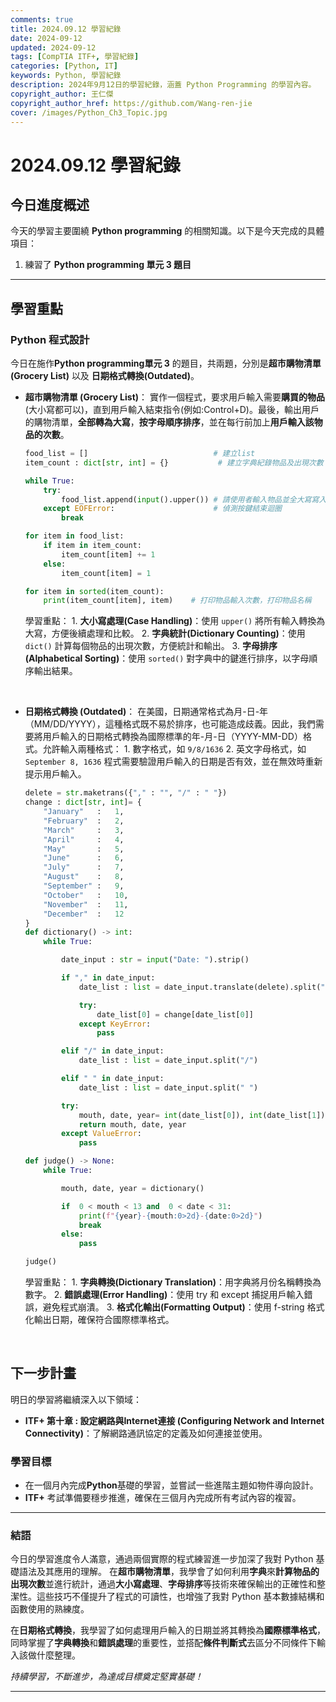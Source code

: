 ```yaml
---
comments: true
title: 2024.09.12 學習紀錄
date: 2024-09-12
updated: 2024-09-12
tags: [CompTIA ITF+, 學習紀錄]
categories: [Python, IT]
keywords: Python, 學習紀錄
description: 2024年9月12日的學習紀錄，涵蓋 Python Programming 的學習內容。
copyright_author: 王仁傑
copyright_author_href: https://github.com/Wang-ren-jie
cover: /images/Python_Ch3_Topic.jpg
---
```


# 2024.09.12 學習紀錄

## 今日進度概述

今天的學習主要圍繞 **Python programming** 的相關知識。以下是今天完成的具體項目：

1. 練習了 **Python programming 單元 3 題目**



---

## 學習重點

### Python 程式設計

今日在施作**Python programming單元 3** 的題目，共兩題，分別是**超市購物清單 (Grocery List\)** 以及 **日期格式轉換(Outdated\)**。

- **超市購物清單 (Grocery List\)**：
    實作一個程式，要求用戶輸入需要**購買的物品**(大小寫都可以)，直到用戶輸入結束指令(例如:Control+D)。最後，輸出用戶的購物清單，**全部轉為大寫**，**按字母順序排序**，並在每行前加上**用戶輸入該物品的次數**。

    ```python
    food_list = []                            # 建立list
    item_count : dict[str, int] = {}           # 建立字典紀錄物品及出現次數

    while True:
        try:
            food_list.append(input().upper()) # 請使用者輸入物品並全大寫寫入list
        except EOFError:                      # 偵測按鍵結束迴圈
            break

    for item in food_list:
        if item in item_count:
            item_count[item] += 1
        else:
            item_count[item] = 1

    for item in sorted(item_count):
        print(item_count[item], item)    # 打印物品輸入次數，打印物品名稱
    ```
    學習重點：
        1.  **大小寫處理(Case Handling\)**：使用 `upper()` 將所有輸入轉換為大寫，方便後續處理和比較。
        2.  **字典統計(Dictionary Counting\)**：使用 `dict()` 計算每個物品的出現次數，方便統計和輸出。
        3.  **字母排序(Alphabetical Sorting\)**：使用 `sorted()` 對字典中的鍵進行排序，以字母順序輸出結果。
</br>

    
- **日期格式轉換 (Outdated\)**：
    在美國，日期通常格式為月-日-年（MM/DD/YYYY），這種格式既不易於排序，也可能造成歧義。因此，我們需要將用戶輸入的日期格式轉換為國際標準的年-月-日（YYYY-MM-DD）格式。允許輸入兩種格式：
        1.  數字格式，如 `9/8/1636`
        2.  英文字母格式，如 `September 8, 1636`
    程式需要驗證用戶輸入的日期是否有效，並在無效時重新提示用戶輸入。
    ```python
    delete = str.maketrans({"," : "", "/" : " "})                                           #建議要替代的字串
    change : dict[str, int]= {                                                              #建立月份字典
        "January"   :   1,
        "February"  :   2,
        "March"     :   3,
        "April"     :   4,
        "May"       :   5,
        "June"      :   6,
        "July"      :   7,
        "August"    :   8,
        "September" :   9,
        "October"   :   10,
        "November"  :   11,
        "December"  :   12
    }
    def dictionary() -> int:
        while True:

            date_input : str = input("Date: ").strip()                                      #定義使用者輸入日期並去掉左右空格

            if "," in date_input:                                                           #如果輸入字串含[,]
                date_list : list = date_input.translate(delete).split(" ")                  #整理字串並分類為list

                try:
                    date_list[0] = change[date_list[0]]                                     #嘗試替代月份字串為數字
                except KeyError:
                    pass

            elif "/" in date_input:                                                         #如果輸入字串含[/]
                date_list : list = date_input.split("/")                                    #整理字串並分類為list

            elif " " in date_input:                                                         #如果輸入字串含[ ]
                date_list : list = date_input.split(" ")                                    #整理字串並分類為list

            try:
                mouth, date, year= int(date_list[0]), int(date_list[1]), int(date_list[2])  #將分類結果轉換為數字
                return mouth, date, year
            except ValueError:
                pass

    def judge() -> None:
        while True:

            mouth, date, year = dictionary()

            if  0 < mouth < 13 and  0 < date < 31:                                          #判斷日期的合理性
                print(f"{year}-{mouth:0>2d}-{date:0>2d}")                                   #打印結果
                break
            else:
                pass

    judge()

    ```
    學習重點：
        1.  **字典轉換(Dictionary Translation\)**：用字典將月份名稱轉換為數字。
        2.  **錯誤處理(Error Handling\)**：使用 try 和 except 捕捉用戶輸入錯誤，避免程式崩潰。
        3.  **格式化輸出(Formatting Output\)**：使用 f-string 格式化輸出日期，確保符合國際標準格式。
</br>

## 下一步計畫

明日的學習將繼續深入以下領域：

- **ITF+ 第十章 : 設定網路與Internet連接 (Configuring Network and Internet Connectivity\)**：了解網路通訊協定的定義及如何連接並使用。

### 學習目標

- 在一個月內完成**Python**基礎的學習，並嘗試一些進階主題如物件導向設計。
- **ITF+** 考試準備要穩步推進，確保在三個月內完成所有考試內容的複習。

---

### 結語

今日的學習進度令人滿意，通過兩個實際的程式練習進一步加深了我對 Python 基礎語法及其應用的理解。
在**超市購物清單**，我學會了如何利用**字典**來**計算物品的出現次數**並進行統計，通過**大小寫處理**、**字母排序**等技術來確保輸出的正確性和整潔性。這些技巧不僅提升了程式的可讀性，也增強了我對 Python 基本數據結構和函數使用的熟練度。


在**日期格式轉換**，我學習了如何處理用戶輸入的日期並將其轉換為**國際標準格式**，同時掌握了**字典轉換**和**錯誤處理**的重要性，並搭配**條件判斷式**去區分不同條件下輸入該做什麼整理。

_持續學習，不斷進步，為達成目標奠定堅實基礎！_

---
